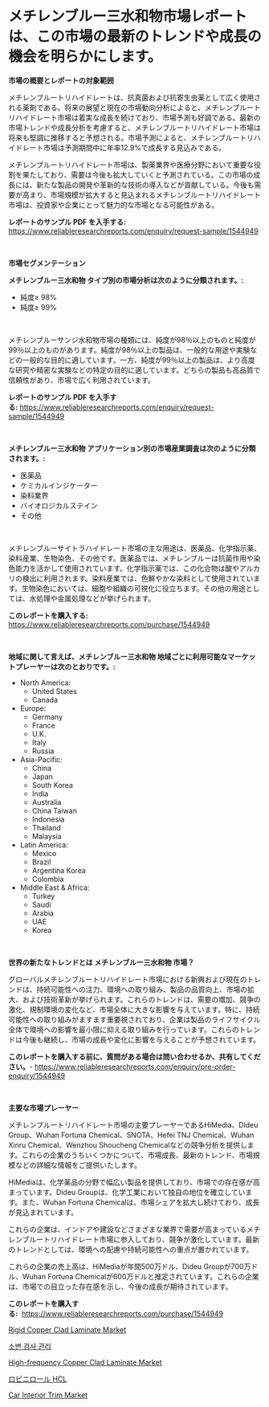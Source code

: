 <p><h1>メチレンブルー三水和物市場レポートは、この市場の最新のトレンドや成長の機会を明らかにします。</h1></p><p><strong>市場の概要とレポートの対象範囲</strong></p>
<p><p>メチレンブルートリハイドレートは、抗真菌および抗寄生虫薬として広く使用される薬剤である。将来の展望と現在の市場動向分析によると、メチレンブルートリハイドレート市場は着実な成長を続けており、市場予測も好調である。最新の市場トレンドや成長分析を考慮すると、メチレンブルートリハイドレート市場は将来も堅調に推移すると予想される。市場予測によると、メチレンブルートリハイドレート市場は予測期間中に年率12.9%で成長する見込みである。</p><p>メチレンブルートリハイドレート市場は、製薬業界や医療分野において重要な役割を果たしており、需要は今後も拡大していくと予測されている。この市場の成長には、新たな製品の開発や革新的な技術の導入などが貢献している。今後も需要が高まり、市場規模が拡大すると見込まれるメチレンブルートリハイドレート市場は、投資家や企業にとって魅力的な市場となる可能性がある。</p></p>
<p><strong>レポートのサンプル PDF を入手する:</strong> <a href="https://www.reliableresearchreports.com/enquiry/request-sample/1544949">https://www.reliableresearchreports.com/enquiry/request-sample/1544949</a></p>
<p>&nbsp;</p>
<p><strong>市場セグメンテーション</strong></p>
<p><strong>メチレンブルー三水和物 タイプ別の市場分析は次のように分類されます。:</strong></p>
<p><ul><li>純度≥ 98%</li><li>純度≥ 99%</li></ul></p>
<p>&nbsp;</p>
<p><p>メチレンブルーサンジ水和物市場の種類には、純度が98％以上のものと純度が99％以上のものがあります。純度が98％以上の製品は、一般的な用途や実験などの一般的な目的に適しています。一方、純度が99％以上の製品は、より高度な研究や精密な実験などの特定の目的に適しています。どちらの製品も高品質で信頼性があり、市場で広く利用されています。</p></p>
<p><strong>レポートのサンプル PDF を入手する:</strong>&nbsp;<a href="https://www.reliableresearchreports.com/enquiry/request-sample/1544949">https://www.reliableresearchreports.com/enquiry/request-sample/1544949</a></p>
<p>&nbsp;</p>
<p><strong> メチレンブルー三水和物 アプリケーション別の市場産業調査は次のように分類されます。:</strong></p>
<p><ul><li>医薬品</li><li>ケミカルインジケーター</li><li>染料業界</li><li>バイオロジカルステイン</li><li>その他</li></ul></p>
<p>&nbsp;</p>
<p><p>メチレンブルーサイトラハイドレート市場の主な用途は、医薬品、化学指示薬、染料産業、生物染色、その他です。医薬品では、メチレンブルーは抗菌作用や染色能力を活かして使用されています。化学指示薬では、この化合物は酸やアルカリの検出に利用されます。染料産業では、色鮮やかな染料として使用されています。生物染色においては、細胞や組織の可視化に役立ちます。その他の用途としては、水処理や金属処理などが挙げられます。</p></p>
<p><strong>このレポートを購入する:</strong>&nbsp; <a href="https://www.reliableresearchreports.com/purchase/1544949">https://www.reliableresearchreports.com/purchase/1544949</a></p>
<p>&nbsp;</p>
<p><strong>地域に関して言えば、メチレンブルー三水和物 地域ごとに利用可能なマーケットプレーヤーは次のとおりです。:</strong></p>
<p><ul>
    <li>
        North America:
        <ul>
            <li>United States</li>
            <li>Canada</li>
        </ul>
    </li>
    <li>
        Europe:
        <ul>
            <li>Germany</li>
            <li>France</li>
            <li>U.K.</li>
            <li>Italy</li>
            <li>Russia</li>
        </ul>
    </li>
    <li>
        Asia-Pacific:
        <ul>
            <li>China</li>
            <li>Japan</li>
            <li>South Korea</li>
            <li>India</li>
            <li>Australia</li>
            <li>China Taiwan</li>
            <li>Indonesia</li>
            <li>Thailand</li>
            <li>Malaysia</li>
        </ul>
    </li>
    <li>
        Latin America:
        <ul>
            <li>Mexico</li>
            <li>Brazil</li>
            <li>Argentina Korea</li>
            <li>Colombia</li>
        </ul>
    </li>
    <li>
        Middle East & Africa:
        <ul>
            <li>Turkey</li>
            <li>Saudi</li>
            <li>Arabia</li>
            <li>UAE</li>
            <li>Korea</li>
        </ul>
    </li>
    </ul></p>
<p>&nbsp;</p>
<p><strong>世界の新たなトレンドとは メチレンブルー三水和物 市場？</strong></p>
<p><p>グローバルメチレンブルートリハイドレート市場における新興および現在のトレンドは、持続可能性への注力、環境への取り組み、製品の品質向上、市場の拡大、および技術革新が挙げられます。これらのトレンドは、需要の増加、競争の激化、規制環境の変化など、市場全体に大きな影響を与えています。特に、持続可能性への取り組みがますます重要視されており、企業は製品のライフサイクル全体で環境への影響を最小限に抑える取り組みを行っています。これらのトレンドは今後も継続し、市場の成長や変化に影響を与えることが予想されています。</p></p>
<p><strong>このレポートを購入する前に、質問がある場合は問い合わせるか、共有してください。</strong>- <a href="https://www.reliableresearchreports.com/enquiry/pre-order-enquiry/1544949">https://www.reliableresearchreports.com/enquiry/pre-order-enquiry/1544949</a></p>
<p>&nbsp;</p>
<p><strong>主要な市場プレーヤー</strong></p>
<p><p>メチレンブルートリハイドレート市場の主要プレーヤーであるHiMedia、Dideu Group、Wuhan Fortuna Chemical、SNOTA、Hefei TNJ Chemical、Wuhan Xinru Chemical、Wenzhou Shoucheng Chemicalなどの競争分析を提供します。これらの企業のうちいくつかについて、市場成長、最新のトレンド、市場規模などの詳細な情報をご提供いたします。</p><p>HiMediaは、化学薬品の分野で幅広い製品を提供しており、市場での存在感が高まっています。Dideu Groupは、化学工業において独自の地位を確立しています。また、Wuhan Fortuna Chemicalは、市場シェアを拡大し続けており、成長が見込まれています。</p><p>これらの企業は、インドアや建設などさまざまな業界で需要が高まっているメチレンブルートリハイドレート市場に参入しており、競争が激化しています。最新のトレンドとしては、環境への配慮や持続可能性への重点が置かれています。</p><p>これらの企業の売上高は、HiMediaが年間500万ドル、Dideu Groupが700万ドル、Wuhan Fortuna Chemicalが600万ドルと推定されています。これらの企業は、市場での目立った存在感を示し、今後の成長が期待されています。</p></p>
<p><strong>このレポートを購入する:</strong>&nbsp;&nbsp;<a href="https://www.reliableresearchreports.com/purchase/1544949">https://www.reliableresearchreports.com/purchase/1544949</a></p>
<p><p><a href="https://github.com/wusalecollins540tpqoz/Market-Research-Report-List-1/blob/main/rigid-copper-clad-laminate-market.md">Rigid Copper Clad Laminate Market</a></p><p><a href="https://github.com/vsap75a286l/Market-Research-Report-List-1/blob/main/589348412768.md">소변 검사 관리</a></p><p><a href="https://github.com/kathiaseamanalvaradovlprc2h/Market-Research-Report-List-1/blob/main/high-frequency-copper-clad-laminate-market.md">High-frequency Copper Clad Laminate Market</a></p><p><a href="https://github.com/NashBeahan2023/Market-Research-Report-List-1/blob/main/840125113807.md">ロピニロール HCL</a></p><p><a href="https://issuu.com/reportprime-2/docs/car-interior-trim-market-size-2030.pptx">Car Interior Trim Market</a></p></p>